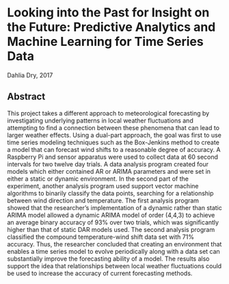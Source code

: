 # Looking into the Past for Insight on the Future: Predictive Analytics and Machine Learning for Time Series Data
Dahlia Dry, 2017
## Abstract
This project takes a different approach to meteorological forecasting by investigating underlying patterns in local weather fluctuations and attempting to find a connection between these phenomena that can lead to larger weather effects. Using a dual-part approach, the goal was first to use time series modeling techniques such as the Box-Jenkins method to create a model that can forecast wind shifts to a reasonable degree of accuracy. A Raspberry Pi and sensor apparatus were used to collect data at 60 second intervals for two twelve day trials. A data analysis program created four models which either contained AR or ARIMA parameters and were set in either a static or dynamic environment. In the second part of the experiment, another analysis program used support vector machine algorithms to binarily classify the data points, searching for a relationship between wind direction and temperature. The first analysis program showed that the researcher’s implementation of a dynamic rather than static ARIMA model allowed a dynamic ARIMA model of order (4,4,3) to achieve an average binary accuracy of 93% over two trials, which was significantly higher than that of static DAR models used. The second analysis program classified the compound temperature-wind shift data set with 71% accuracy. Thus, the researcher concluded that creating an environment that enables a time series model to evolve periodically along with a data set can substantially improve the forecasting ability of a model. The results also support the idea that relationships between local weather fluctuations could be used to increase the accuracy of current forecasting methods.
